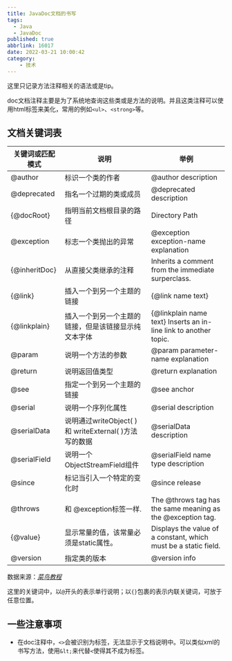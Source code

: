 ```yaml
---
title: JavaDoc文档的书写
tags:
  - Java
  - JavaDoc
published: true
abbrlink: 16017
date: 2022-03-21 10:00:42
category:
	- 技术
---
```

这里只记录方法注释相关的语法或是tip。

doc文档注释主要是为了系统地查询这些类或是方法的说明。并且这类注释可以使用html标签来美化，常用的例如`<ul>`、`<strong>`等。

## 文档关键词表

| 关键词或匹配模式      | 说明                                          | 举例                                                               |
|---------------|---------------------------------------------|------------------------------------------------------------------|
| @author       | 标识一个类的作者                                    | @author description                                              |
| @deprecated   | 指名一个过期的类或成员                                 | @deprecated description                                          |
| {@docRoot}    | 指明当前文档根目录的路径                                | Directory Path                                                   |
| @exception    | 标志一个类抛出的异常                                  | @exception exception-name explanation                            |
| {@inheritDoc} | 从直接父类继承的注释                                  | Inherits a comment from the immediate surperclass.               |
| {@link}       | 插入一个到另一个主题的链接                               | {@link name text}                                                |
| {@linkplain}  | 插入一个到另一个主题的链接，但是该链接显示纯文本字体                  | {@linkplain name text} Inserts an in-line link to another topic. |
| @param        | 说明一个方法的参数                                   | @param parameter-name explanation                                |
| @return       | 说明返回值类型                                     | @return explanation                                              |
| @see          | 指定一个到另一个主题的链接                               | @see anchor                                                      |
| @serial       | 说明一个序列化属性                                   | @serial description                                              |
| @serialData   | 说明通过writeObject( ) 和 writeExternal( )方法写的数据 | @serialData description                                          |
| @serialField  | 说明一个ObjectStreamField组件                     | @serialField name type description                               |
| @since        | 标记当引入一个特定的变化时                               | @since release                                                   |
| @throws       | 和 @exception标签一样.                           | The @throws tag has the same meaning as the @exception tag.      |
| {@value}      | 显示常量的值，该常量必须是static属性。                      | Displays the value of a constant, which must be a static field.  |
| @version      | 指定类的版本                                      | @version info                                                    |

数据来源：[*菜鸟教程*](https://www.runoob.com/java/java-documentation.html)

这里的关键词中，以`@`开头的表示单行说明；以`{}`包裹的表示内联关键词，可放于任意位置。

## 一些注意事项

* 在doc注释中，`<>`会被识别为标签，无法显示于文档说明中。可以类似xml的书写方法，使用`&lt;`来代替`<`使得其不成为标签。